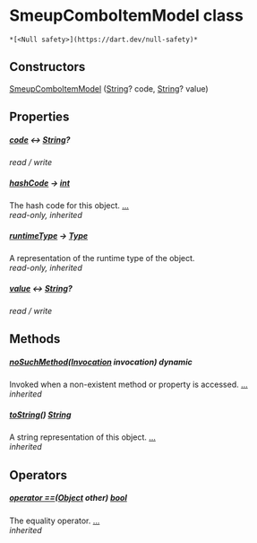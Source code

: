 


# SmeupComboItemModel class






    *[<Null safety>](https://dart.dev/null-safety)*






## Constructors

[SmeupComboItemModel](../smeup_models_widgets_smeup_combo_item_model/SmeupComboItemModel/SmeupComboItemModel.md) ([String](https://api.flutter.dev/flutter/dart-core/String-class.html)? code, [String](https://api.flutter.dev/flutter/dart-core/String-class.html)? value)

    


## Properties

##### [code](../smeup_models_widgets_smeup_combo_item_model/SmeupComboItemModel/code.md) &#8596; [String](https://api.flutter.dev/flutter/dart-core/String-class.html)?



   
_read / write_



##### [hashCode](https://api.flutter.dev/flutter/dart-core/Object/hashCode.html) &#8594; [int](https://api.flutter.dev/flutter/dart-core/int-class.html)



The hash code for this object. [...](https://api.flutter.dev/flutter/dart-core/Object/hashCode.html)  
_read-only, inherited_



##### [runtimeType](https://api.flutter.dev/flutter/dart-core/Object/runtimeType.html) &#8594; [Type](https://api.flutter.dev/flutter/dart-core/Type-class.html)



A representation of the runtime type of the object.   
_read-only, inherited_



##### [value](../smeup_models_widgets_smeup_combo_item_model/SmeupComboItemModel/value.md) &#8596; [String](https://api.flutter.dev/flutter/dart-core/String-class.html)?



   
_read / write_




## Methods

##### [noSuchMethod](https://api.flutter.dev/flutter/dart-core/Object/noSuchMethod.html)([Invocation](https://api.flutter.dev/flutter/dart-core/Invocation-class.html) invocation) dynamic



Invoked when a non-existent method or property is accessed. [...](https://api.flutter.dev/flutter/dart-core/Object/noSuchMethod.html)  
_inherited_



##### [toString](https://api.flutter.dev/flutter/dart-core/Object/toString.html)() [String](https://api.flutter.dev/flutter/dart-core/String-class.html)



A string representation of this object. [...](https://api.flutter.dev/flutter/dart-core/Object/toString.html)  
_inherited_




## Operators

##### [operator ==](https://api.flutter.dev/flutter/dart-core/Object/operator_equals.html)([Object](https://api.flutter.dev/flutter/dart-core/Object-class.html) other) [bool](https://api.flutter.dev/flutter/dart-core/bool-class.html)



The equality operator. [...](https://api.flutter.dev/flutter/dart-core/Object/operator_equals.html)  
_inherited_











